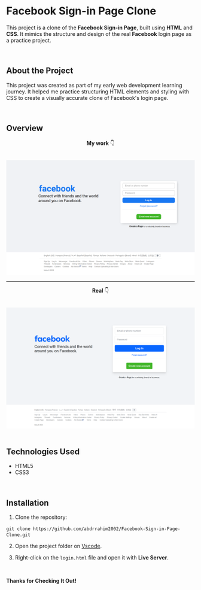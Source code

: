 # Facebook Sign-in Page Clone

This project is a clone of the **Facebook Sign-in Page**, built using **HTML** and **CSS**. It mimics the structure and design of the real **Facebook** login page as a practice project.

<br>

## About the Project
This project was created as part of my early web development learning journey. It helped me practice structuring HTML elements and styling with CSS to create a visually accurate clone of Facebook's login page.

<br>

## Overview

<div align='center'>

  **My work**
  👇

  <br>
  
  <img src='https://raw.githubusercontent.com/abdrrahim2002/Facebook-Sign-in-Page-Clone/refs/heads/main/images/fb%20my%20clone.png' alt='my clone'>

  ---
  
  **Real**
  👇
  
  <br>
  <img src='https://raw.githubusercontent.com/abdrrahim2002/Facebook-Sign-in-Page-Clone/refs/heads/main/images/real%20fb.png' alt='real fb'>

</div>

<br>

## Technologies Used
- HTML5
- CSS3

<br>

## Installation

1. Clone the repository:

```
git clone https://github.com/abdrrahim2002/Facebook-Sign-in-Page-Clone.git
```

2. Open the project folder on [Vscode](https://code.visualstudio.com/).


3. Right-click on the `login.html` file and open it with **Live Server**.


<br>

**Thanks for Checking It Out!**
